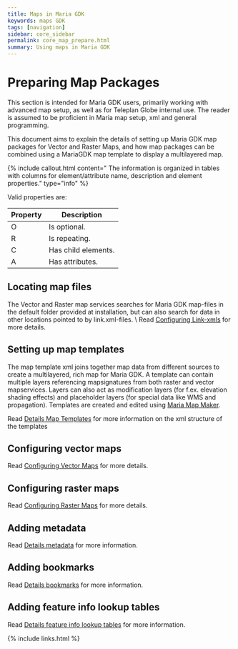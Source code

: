 ```yaml
---
title: Maps in Maria GDK
keywords: maps GDK
tags: [navigation]
sidebar: core_sidebar
permalink: core_map_prepare.html
summary: Using maps in Maria GDK 
---
```


# Preparing Map Packages


This section is intended for Maria GDK users, primarily working with advanced map setup, as well as for Teleplan Globe internal use. The reader is assumed to be proficient in Maria map setup, xml and general programming.

This document aims to explain the details of setting up Maria GDK map packages for Vector and Raster Maps, and how map packages can be combined using a MariaGDK map template to display a multilayered map.

{% include callout.html content="
The information is organized in tables with columns for element/attribute name, description and element properties." type="info" %}

Valid properties are:

 | **Property** | **Description**     | 
 | ------------ | ---------------     | 
 | O            | Is optional.        | 
 | R            | Is repeating.       | 
 | C            | Has child elements. | 
 | A            | Has attributes.     |


## Locating map files

The Vector and Raster map services searches for Maria GDK map-files in the default folder provided at installation, but can also search for data in other locations pointed to by link.xml-files. \\
Read [Configuring Link-xmls](core_maps_links.html) for more details.

## Setting up map templates

The map template xml joins together map data from different sources to create a multilayered, rich map for Maria GDK. A template can contain multiple layers referencing mapsignatures from both raster and vector mapservices. Layers can also act as modification layers (for f.ex. elevation shading effects) and placeholder layers (for special data like WMS and propagation). Templates are created and edited using [Maria Map Maker](mmm_landing_page.html).


Read [Details Map Templates](core_maps_templates.html) for more information on the xml structure of the templates

## Configuring vector maps

Read [Configuring Vector Maps](core_vector_map_setup.html) for more details.

## Configuring raster maps

Read [Configuring Raster Maps](core_raster_map_setup.html) for more details.

## Adding metadata

Read [Details metadata](core_maps_metadata.html) for more information.

## Adding bookmarks

Read [Details bookmarks](core_maps_bookmarks.html) for more information.

## Adding feature info lookup tables

Read [Details feature info lookup tables](core_maps_lookuptables.html) for more information.






{% include links.html %}